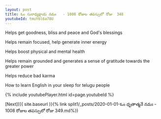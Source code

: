 ```yaml
---
layout: post
title: ఓం సురాధ్యక్షాయ నమః   - 1008 రోజుల తపస్సులో రోజు  348
youtubeId: tmuY6l6a78U
---
```

 
 
Helps get goodness, bliss and peace and God's blessings
 
Helps remain focused, help generate inner energy 
 
Helps boost physical and mental health 
 
Helps remain grounded and generates a sense of gratitude towards the greater power 
 
Helps reduce bad karma
 
How to learn English in your sleep for telugu people
 
 
 
 


{% include youtubePlayer.html id=page.youtubeId %}
 
[Next]({{ site.baseurl }}{% link split1/_posts/2020-01-01-ఓం ధృతాత్మనే నమః  - 1008 రోజుల తపస్సులో రోజు  349.md%})
 
